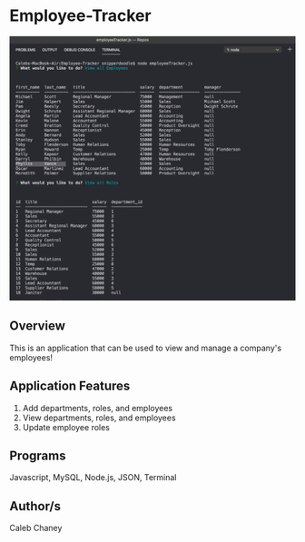 # Employee-Tracker
![](https://github.com/Cachamoe/Employee-Tracker/blob/main/Assets/Screen%20Shot%202020-10-27%20at%2011.37.41%20AM.png)
## Overview
This is an application that can be used to view and manage a company's employees!

## Application Features
1) Add departments, roles, and employees
2) View departments, roles, and employees
3) Update employee roles

## Programs 
Javascript, MySQL, Node.js, JSON, Terminal

## Author/s
Caleb Chaney
